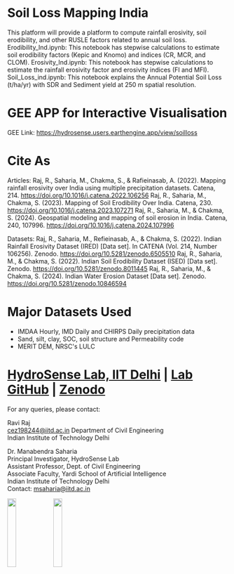 # Soil Loss Mapping India
This platform will provide a platform to compute rainfall erosivity, soil erodibility, and other RUSLE factors related to annual soil loss.
Erodibility_Ind.ipynb:
This notebook has stepwise calculations to estimate soil erodibility factors (Kepic and Knomo) and indices (CR, MCR, and CLOM). 
Erosivity_Ind.ipynb:
This notebook has stepwise calculations to estimate the rainfall erosivity factor and erosivity indices (FI and MFI).
Soil_Loss_ind.ipynb:
This notebook explains the Annual Potential Soil Loss (t/ha/yr) with SDR and Sediment yield at 250 m spatial resolution.

# GEE APP for Interactive Visualisation
GEE Link:
https://hydrosense.users.earthengine.app/view/soilloss

# Cite As
Articles: 
Raj, R., Saharia, M., Chakma, S., & Rafieinasab, A. (2022). Mapping rainfall erosivity over India using multiple precipitation datasets. Catena, 214. https://doi.org/10.1016/j.catena.2022.106256 
Raj, R., Saharia, M., Chakma, S. (2023). Mapping of Soil Erodibility Over India. Catena, 230. https://doi.org/10.1016/j.catena.2023.107271 
Raj, R., Saharia, M., & Chakma, S. (2024). Geospatial modeling and mapping of soil erosion in India. Catena, 240, 107996. https://doi.org/10.1016/j.catena.2024.107996 

Datasets:
Raj, R., Saharia, M., Refieinasab, A., & Chakma, S. (2022). Indian Rainfall Erosivity Dataset (IRED) [Data set]. In CATENA (Vol. 214, Number 106256). Zenodo. https://doi.org/10.5281/zenodo.6505510
Raj, R., Saharia, M., & Chakma, S. (2022). Indian Soil Erodibility Dataset (ISED) [Data set]. Zenodo. https://doi.org/10.5281/zenodo.8011445
Raj, R., Saharia, M., & Chakma, S. (2024). Indian Water Erosion Dataset [Data set]. Zenodo. https://doi.org/10.5281/zenodo.10846594

# Major Datasets Used
- IMDAA Hourly, IMD Daily and CHIRPS Daily precipitation data
- Sand, silt, clay, SOC, soil structure and Permeability code
- MERIT DEM, NRSC's LULC

# [HydroSense Lab, IIT Delhi](https://hydrosense.iitd.ac.in/) | [Lab GitHub](https://github.com/hydrosenselab) | [Zenodo](www.Zenodo.com)
For any queries, please contact:

Ravi Raj  
cez198244@iitd.ac.in
Department of Civil Engineering    
Indian Institute of Technology Delhi   

Dr. Manabendra Saharia   
Principal Investigator, HydroSense Lab     
Assistant Professor, Dept. of Civil Engineering   
Associate Faculty, Yardi School of Artificial Intelligence  
Indian Institute of Technology Delhi   
Contact: [msaharia@iitd.ac.in](msaharia@iitd.ac.in)

<p float="left">
  <img src="https://i.imgur.com/qVGTGwT.png" width=20% height=20% />
  <img src="https://i.imgur.com/6giJLL8.png" width=20% height=20% />
</p>















